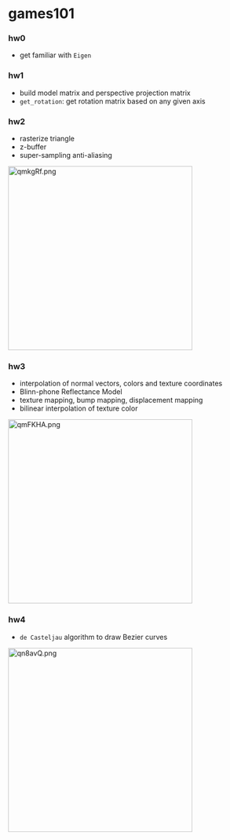 # games101

### hw0

- get familiar with `Eigen`

### hw1

- build model matrix and perspective projection matrix
- `get_rotation`: get rotation matrix based on any given axis

### hw2

- rasterize triangle
- z-buffer
- super-sampling anti-aliasing


<img src="https://s1.ax1x.com/2022/03/20/qmkgRf.png" alt="qmkgRf.png" width="375" />

### hw3

- interpolation of normal vectors, colors and texture coordinates
- Blinn-phone Reflectance Model
- texture mapping, bump mapping, displacement mapping
- bilinear interpolation of texture color


<img src="https://s1.ax1x.com/2022/03/20/qmFKHA.png" alt="qmFKHA.png" width="375" />


### hw4

- `de Casteljau` algorithm to draw Bezier curves

<img src="https://s1.ax1x.com/2022/03/21/qn8avQ.png" alt="qn8avQ.png" width="375" />